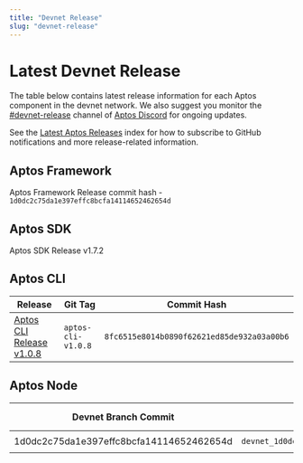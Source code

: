 ```yaml
---
title: "Devnet Release"
slug: "devnet-release"
---
```


# Latest Devnet Release

The table below contains latest release information for each Aptos component in the devnet network. We also suggest you monitor the [#devnet-release](https://discord.com/channels/945856774056083548/956692649430093904) channel of [Aptos Discord](https://discord.gg/aptoslabs) for ongoing updates.

See the [Latest Aptos Releases](./index.md) index for how to subscribe to GitHub notifications and more release-related information.

## Aptos Framework

Aptos Framework Release commit hash - `1d0dc2c75da1e397effc8bcfa14114652462654d`

## Aptos SDK

Aptos SDK Release v1.7.2

## Aptos CLI

|Release | Git Tag | Commit Hash|
|---|---|---|
|[Aptos CLI Release v1.0.8](https://github.com/aptos-labs/aptos-core/releases/tag/aptos-cli-v1.0.8)| `aptos-cli-v1.0.8` | `8fc6515e8014b0890f62621ed85de932a03a00b6` |

## Aptos Node

|Devnet Branch Commit | Docker Image Tag | Docker Image Digest | genesis.blob SHA-256 | Waypoint | Chain ID|
|---|---|---|---|---|---|
|1d0dc2c75da1e397effc8bcfa14114652462654d| `devnet_1d0dc2c75da1e397effc8bcfa14114652462654d` | `sha256:4ca5a5fb54d37b411898e9adf932e4ef60d52ad70318f156c2b5cd8fb3f2735c` | `sha256: e946ee09c06809ad13a9ae5b1f1bf9a0470e284d524ebc18fa08275b8620aa62`| `0:523a997cc51a2a8b291fcd675188de65699d91230a96916de2263be1532b1036` | 46 |